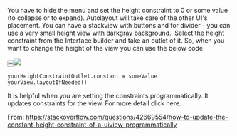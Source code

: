 
You have to hide the menu and set the height constraint to 0 or some value (to collapse or to expand). Autolayout will take care of the other UI's placement. You can have a stackview with buttons and for divider - you can use a very small height view with darkgray background.  Select the height constraint from the Interface builder and take an outlet of it. So, when you want to change the height of the view you can use the below code

￼![](https://i.imgur.com/9O9GJhp.png)


```
yourHeightConstraintOutlet.constant = someValue
yourView.layoutIfNeeded()
```

It is helpful when you are setting the constraints programmatically. It updates constraints for the view. For more detail click here.

From: https://stackoverflow.com/questions/42669554/how-to-update-the-constant-height-constraint-of-a-uiview-programmatically

